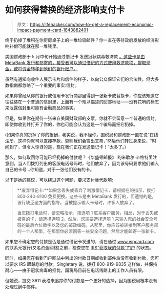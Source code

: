 # 如何获得替换的经济影响支付卡

> 原文：<https://lifehacker.com/how-to-get-a-replacement-economic-impact-payment-card-1843882401>

终于扔掉了堆积在你厨房桌子上的一堆垃圾邮件？你一直在等待政府发放的经济影响补偿可能就在那一堆钱里。



美国财政部于 5 月中旬开始通过借记卡 发送冠状病毒救济款 [。这些卡是由 MetaBank 发行和邮寄的，接受者可以通过借记的方式使用救济款项，提取现金，或将资金转移到他们的银行账户。](https://lifehacker.com/that-debit-card-you-were-mailed-is-actually-your-corona-1843544054)

虽然有通知向收件人展示卡片和信件的样子，以向公众保证它们的合法性，但大多数指南都忽略了一个重要的事实:信封。

如果你曾经从你的银行或信用卡发行商那里得到一张新卡或替换卡，你应该知道它往往装在一个普通的信封里，上面有一个难以描述的回邮地址——没有花哨的标志来泄露信封里可能有金融商品的事实。

但是，如果你在期待一张来自美国财政部的支票，你就不会留意一个普通的信封。即使你收到并打开了你的，你也可能会认为这是一个骗局而把它扔掉。

(如果你真的扔掉了你的报酬，老实说，我不怪你。国税局和财政部一直在说“在线注册，这样你就可以直接存款，否则我们会寄出支票，”然后他们转过身来说，“时间到了，但令人惊讶的是，现在我们正在发送借记卡！”太多了。)

那么，如何取回你可能已经扔掉的付款呢？《华盛顿邮报》 的米歇尔·辛格特里注意到，当人们拨打列出的客服电话号码时，他们放弃了，因为该号码要求他们输入自己的卡号...你知道，对于一张他们没有的卡。

以下是她的建议，可以绕过这个问题，要求支付替代款项:

> **废弃借记卡:**如果您丢失或丢弃了刺激借记卡，请根据在的指示，拨打 800-240-8100 免费更换。这些卡是由 MetaBank 发行的，但遗憾的是，该行缺乏这方面的指导。当被提示输入卡号时，许多人放弃了。

> 当您拨打电话时，请忽略指示，按选项 1 联系客户服务。相反，对于丢失或被盗的卡，请选择选项 2。然后，您需要选择选项 1 来输入您的社会安全号码的最后六位数字以及您的邮政编码。从那里，你应该被转接到客户服务部的一个人那里，在那里你必须回答一些安全问题，然后才能邮寄一张新卡。

如果您不确定您的付款是否是通过借记卡发送的，请在通过 www.eipcard.com 的联系元银行(又名资金网络)之前，检查您在 [IRS“获取我的付款”门户](https://www.irs.gov/coronavirus/get-my-payment) 的状态。

同时，如果您在看到门户网站中列出的付款日期或收到邮件后没有收到付款，您可以要求 IRS 跟踪您的付款。Singletary 说，拨打 800-919-9835 这样做，并保持耐心——由于冠状病毒的担忧，国税局目前在电话线路上的工作人员有限。

但她说，提交 3911 表格来追踪你的付款是一个更好的选择，因为国税局根本没有处理过蜗牛邮件。